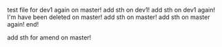 test file for dev1 again on master!
add sth on dev1!
add sth on dev1 again!
I'm have been deleted on master!
add sth on master!
add sth on master again!
end!

add sth for amend on master!
